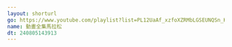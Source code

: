 ```yaml
---
layout: shorturl
go: https://www.youtube.com/playlist?list=PL12UaAf_xzfoXZRMbLGSEUNQSn_KrJW3h
name: 動畫全集馬拉松
dt: 240805143913
---
```

